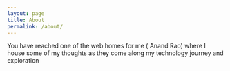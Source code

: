 ```yaml
---
layout: page
title: About
permalink: /about/
---
```


You have reached one of the web homes for me ( Anand Rao) where I house some of my thoughts as they come along my technology journey and exploration
